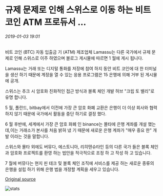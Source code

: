 # 규제 문제로 인해 스위스로 이동 하는 비트 코인 ATM 프로듀서 ...

###### 2019-01-03 19:01

비트 코인 (BTC) 자동 입출금 기 (ATM) 제조업체 Lamassu는 다른 국가에서 규제 문제로 인해 스위스로 이주 하였으며 블로그 게시물에 따르면 1 월에 게시 됩니다.

Lamassu는 거래 또는 디지털 통화를 저장에 참여 하지 동안 비트 코인에 대 한 터미널을 생산 하기 때문에 계정을 열 수 있는 응용 프로그램은 15 은행에 의해 거부 된 게시물에 공개.

스위스는 추크 시 암호화 친화적인 접근 방식과 블록 체인 개발 허브 "크립 토 밸리"로 유명 합니다.

5 월, 폴란드, bitbay에서 이전에 가장 큰 암호 화폐 교환은 은행이 더 이상 회사와 협력 하지 않기 때문에 국가에서 활동을 중단 하기로 결정 했다.

6 월 후반에, 세계에서 가장 큰 암호 화폐 인 binance는 몰타에 은행 계좌를 개설 했는데,이는 거래소가 본사를 처음 밝혀 냈 기 때문에 새로운 은행 계좌가 "매우 중요 한" 개발 이라는 것을 말합니다.

스위스와 몰타 외에도 버뮤다, 에스토니아, 리히텐슈타인 등의 다른 국가 들은 블록 체인과 암호화 프로젝트를 환영 하는 법안을 적극적으로 조정 하 고 작성 하 고 있습니다.

7 월에 버뮤다는 현지 핀 테크 및 블록 체인 조직에 서비스를 제공 하는 새로운 종류의 은행을 설립 하기 위해 은행 법을 개정할 계획을 세우고 있습니다.

[Original source](https://cointelegraph.com/news/bitcoin-atm-producer-moves-to-switzerland-due-to-regulatory-difficulties)

![stats](https://c.statcounter.com/11760860/0/a89fa40b/1/ "stats")
